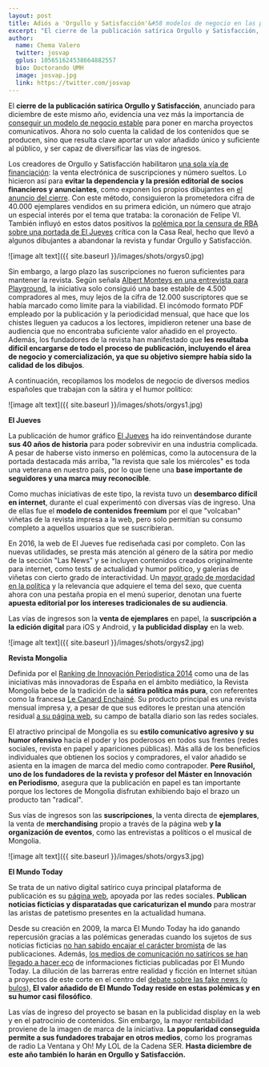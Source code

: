 ```yaml
---
layout: post
title: Adiós a 'Orgullo y Satisfacción'&#58 modelos de negocio en las publicaciones de humor político
excerpt: "El cierre de la publicación satírica Orgullo y Satisfacción, anunciado para diciembre de este mismo año, evidencia una vez más la importancia de conseguir un modelo de negocio estable para poner en marcha proyectos comunicativos. Ahora no solo cuenta la calidad de los contenidos que se producen, sino que resulta clave aportar un valor añadido único y suficiente al público, y ser capaz de diversificar las vías de ingresos."
author:
  name: Chema Valero
  twitter: josvap
  gplus: 105651624538664882557 
  bio: Doctorando UMH
  image: josvap.jpg
  link: https://twitter.com/josvap
---
```

El **cierre de la publicación satírica Orgullo y Satisfacción**, anunciado para diciembre de este mismo año, evidencia una vez más la importancia de [conseguir un modelo de negocio estable](http://mip.umh.es/blog/2015/10/12/seis-modelos-negocio-periodismo-plataformas/) para poner en marcha proyectos comunicativos. Ahora no solo cuenta la calidad de los contenidos que se producen, sino que resulta clave aportar un valor añadido único y suficiente al público, y ser capaz de diversificar las vías de ingresos. 

Los creadores de Orgullo y Satisfacción habilitaron [una sola vía de financiación](http://mip.umh.es/blog/2016/01/31/vias-ingresos-periodismo-monetizacion/): la venta electrónica de suscripciones y número sueltos. Lo hicieron así para **evitar la dependencia y la presión editorial de socios financieros y anunciantes**, como exponen los propios dibujantes en [el anuncio del cierre](http://www.orgulloysatisfaccion.com/cerramos/). Con este método, consiguieron la prometedora cifra de 40.000 ejemplares vendidos en su primera edición, un número que atrajo un especial interés por el tema que trataba: la coronación de Felipe VI. También influyó en estos datos positivos la [polémica por la censura de RBA sobre una portada de El Jueves](http://www.elperiodico.com/es/noticias/politica/dibujantes-jueves-acusan-rba-censura-portada-rey-3292359) crítica con la Casa Real, hecho que llevó a algunos dibujantes a abandonar la revista y fundar Orgullo y Satisfacción.

![image alt text]({{ site.baseurl }}/images/shots/orgys0.jpg)

Sin embargo, a largo plazo las suscripciones no fueron suficientes para mantener la revista. Según señala [Albert Monteys en una entrevista para Playground](http://www.playgroundmag.net/cultura/Cierra-publicacion-satirica-Orgullo-Satisfaccion_0_1894610538.html), la iniciativa solo consiguió una base estable de 4.500 compradores al mes, muy lejos de la cifra de 12.000 suscriptores que se había marcado como límite para la viabilidad. El incómodo formato PDF empleado por la publicación y la periodicidad mensual, que hace que los chistes lleguen ya caducos a los lectores, impidieron retener una base de audiencia que no encontraba suficiente valor añadido en el proyecto. Además, los fundadores de la revista han manifestado que **les resultaba difícil encargarse de todo el proceso de publicación, incluyendo el área de negocio y comercialización, ya que su objetivo siempre había sido la calidad de los dibujos**.

A continuación, recopilamos los modelos de negocio de diversos medios españoles que trabajan con la sátira y el humor político:

![image alt text]({{ site.baseurl }}/images/shots/orgys1.jpg)

**El Jueves**

La publicación de humor gráfico [El Jueves](http://www.eljueves.es/) ha ido reinventándose durante **sus 40 años de historia** para poder sobrevivir en una industria complicada. A pesar de haberse visto inmerso en polémicas, como la autocensura de la portada destacada más arriba, "la revista que sale los miércoles" es toda una veterana en nuestro país, por lo que tiene una **base importante de seguidores y una marca muy reconocible**.

Como muchas iniciativas de este tipo, la revista tuvo un **desembarco difícil en internet**, durante el cual experimentó con diversas vías de ingreso. Una de ellas fue el **modelo de contenidos freemium** por el que "volcaban" viñetas de la revista impresa a la web, pero solo permitían su consumo completo a aquellos usuarios que se suscribieran.

En 2016, la web de El Jueves fue rediseñada casi por completo. Con las nuevas utilidades, se presta más atención al género de la sátira por medio de la sección "Las News" y se incluyen contenidos creados originalmente para internet, como tests de actualidad y humor político, y galerías de viñetas con cierto grado de interactividad. Un [mayor grado de mordacidad en la política](http://www.eljueves.es/news/jueves-no-sabemos-nada-tema-las-portadas-llevan-nuestros-maridos_819) y la relevancia que adquiere el tema del sexo, que cuenta ahora con una pestaña propia en el menú superior, denotan una fuerte **apuesta editorial por los intereses tradicionales de su audiencia**.

Las vías de ingresos son la **venta de ejemplares** en papel, la **suscripción a la edición digital** para iOS y Android, y **la publicidad display** en la web.

![image alt text]({{ site.baseurl }}/images/shots/orgys2.jpg)

**Revista Mongolia**

Definida por el [Ranking de Innovación Periodística 2014](http://mip.umh.es/ranking/ranking_innovacion_periodistica_14.pdf) como una de las iniciativas más innovadoras de España en el ámbito mediático, la Revista Mongolia bebe de la tradición de la **sátira política más pura**, con referentes como la francesa [Le Canard Enchainé](http://www.lecanardenchaine.fr/). Su producto principal es una revista mensual impresa y, a pesar de que sus editores le prestan una atención residual [a su página web,](http://www.revistamongolia.com/) su campo de batalla diario son las redes sociales.

El atractivo principal de Mongolia es su **estilo comunicativo agresivo y su humor ofensivo** hacia el poder y los poderosos en todos sus frentes (redes sociales, revista en papel y apariciones públicas). Más allá de los beneficios individuales que obtienen los socios y compradores, el valor añadido se asienta en la imagen de marca del medio como contrapoder. **Pere Rusiñol, uno de los fundadores de la revista y profesor del Máster en Innovación en Periodismo**, asegura que la publicación en papel es tan importante porque los lectores de Mongolia disfrutan exhibiendo bajo el brazo un producto tan "radical".

Sus vías de ingresos son las **suscripciones**, la venta directa de **ejemplares**, la venta de **merchandising** propio a través de la página web **y la organización de eventos**, como las entrevistas a políticos o el musical de Mongolia.

![image alt text]({{ site.baseurl }}/images/shots/orgys3.jpg)

**El Mundo Today**

Se trata de un nativo digital satírico cuya principal plataforma de publicación es su [página web](http://www.elmundotoday.com/), apoyada por las redes sociales. **Publican noticias ficticias y disparatadas que caricaturizan el mundo** para mostrar las aristas de patetismo presentes en la actualidad humana. 

Desde su creación en 2009, la marca El Mundo Today ha ido ganando repercusión gracias a las polémicas generadas cuando los sujetos de sus noticias ficticias [no han sabido encajar el carácter bromista](http://www.elmundo.es/elmundo/2010/03/31/comunicacion/1270054635.html) de las publicaciones. Además, [los medios de comunicación no satíricos se han llegado a hacer eco](http://www.vanitatis.elconfidencial.com/television/2013-04-04/en-colombia-se-cuela-la-broma-el-mundo-today-la-infanta-elena-pide-ser-imputada-como-su-hermana_539738/) de informaciones ficticias publicadas por El Mundo Today. La dilución de las barreras entre realidad y ficción en Internet sitúan a proyectos de este corte en el centro del [debate sobre las fake news (o bulos).](http://mip.umh.es/blog/2017/02/27/todos-a-por-las-fake-news/) **El valor añadido de El Mundo Today reside en estas polémicas y en su humor casi filosófico**.

Las vías de ingreso del proyecto se basan en la publicidad display en la web y en el patrocinio de contenidos. Sin embargo, la mayor rentabilidad proviene de la imagen de marca de la iniciativa. **La popularidad conseguida permite a sus fundadores trabajar en otros medios**, como los programas de radio La Ventana y Oh! My LOL de la Cadena SER. **Hasta diciembre de este año también lo harán en Orgullo y Satisfacción.**

